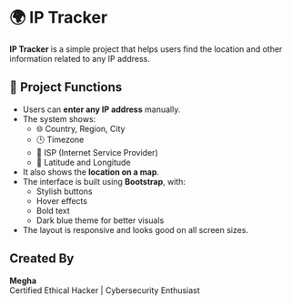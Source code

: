 # 🌍 IP Tracker

**IP Tracker** is a simple project that helps users find the location and other information related to any IP address.

## 🔧 Project Functions

- Users can **enter any IP address** manually.
- The system shows:
  - 🌐 Country, Region, City
  - 🕒 Timezone
  - 📡 ISP (Internet Service Provider)
  - 📍 Latitude and Longitude
- It also shows the **location on a map**.
- The interface is built using **Bootstrap**, with:
  - Stylish buttons
  - Hover effects
  - Bold text
  - Dark blue theme for better visuals
- The layout is responsive and looks good on all screen sizes.

##  Created By

**Megha**  
Certified Ethical Hacker | Cybersecurity Enthusiast


